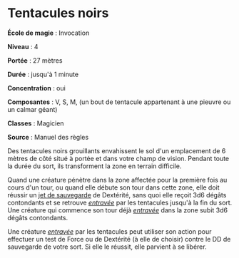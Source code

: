 # Tentacules noirs

**École de magie** : Invocation

**Niveau** : 4

**Portée** : 27 mètres

**Durée** : jusqu'à 1 minute

**Concentration** : oui

**Composantes** : V, S, M, (un bout de tentacule appartenant à une pieuvre ou un calmar géant)

**Classes** : Magicien

**Source** : Manuel des règles

Des tentacules noirs grouillants envahissent le sol d'un emplacement de 6 mètres de côté situé à portée et dans votre champ de vision. Pendant toute la durée du sort, ils transforment la zone en terrain difficile.

Quand une créature pénètre dans la zone affectée pour la première fois au cours d'un tour, ou quand elle débute son tour dans cette zone, elle doit réussir un [jet de sauvegarde](/utiliser-les-caracteristiques/#jets-de-sauvegarde) de Dextérité, sans quoi elle reçoit 3d6 dégâts contondants et se retrouve [_entravée_](/gerer-la-sante-du-personnage/#entrave) par les tentacules jusqu'à la fin du sort. Une créature qui commence son tour déjà [_entravée_](/gerer-la-sante-du-personnage/#entrave) dans la zone subit 3d6 dégâts contondants.

Une créature [_entravée_](/gerer-la-sante-du-personnage/#entrave) par les tentacules peut utiliser son action pour effectuer un test de Force ou de Dextérité (à elle de choisir) contre le DD de sauvegarde de votre sort. Si elle le réussit, elle parvient à se libérer.

